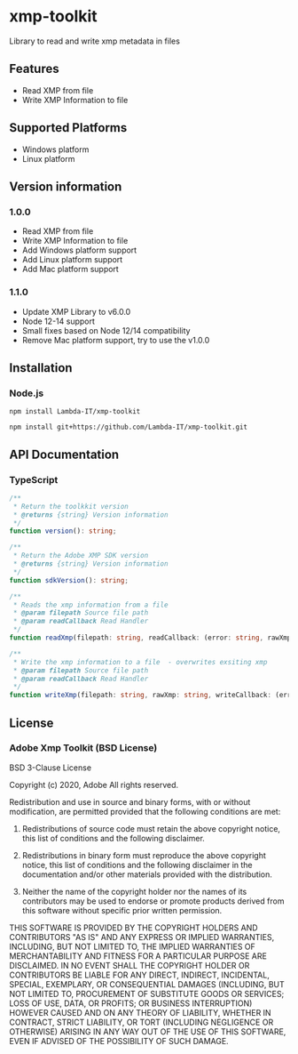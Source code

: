 # xmp-toolkit
Library to read and write xmp metadata in files

## Features
* Read XMP from file
* Write XMP Information to file

## Supported Platforms
* Windows platform
* Linux platform

## Version information
### 1.0.0
* Read XMP from file
* Write XMP Information to file
* Add Windows platform support
* Add Linux platform support
* Add Mac platform support

### 1.1.0

* Update XMP Library to v6.0.0
* Node 12-14 support
* Small fixes based on Node 12/14 compatibility
* Remove Mac platform support, try to use the v1.0.0

## Installation
### Node.js

`npm install Lambda-IT/xmp-toolkit`

`npm install git+https://github.com/Lambda-IT/xmp-toolkit.git`

## API Documentation

### TypeScript
```typescript
/**
 * Return the toolkkit version
 * @returns {string} Version information
 */
function version(): string;

/**
 * Return the Adobe XMP SDK version
 * @returns {string} Version information
 */
function sdkVersion(): string;

/**
 * Reads the xmp information from a file
 * @param filepath Source file path
 * @param readCallback Read Handler
 */
function readXmp(filepath: string, readCallback: (error: string, rawXmp: string, filename: string, assetId: string, xmp: string) => void);

/**
 * Write the xmp information to a file  - overwrites exsiting xmp
 * @param filepath Source file path
 * @param readCallback Read Handler
 */
function writeXmp(filepath: string, rawXmp: string, writeCallback: (error: string, outfilePath: string) => void)
```


## License

### Adobe Xmp Toolkit (BSD License)

BSD 3-Clause License

Copyright (c) 2020, Adobe
All rights reserved.

Redistribution and use in source and binary forms, with or without
modification, are permitted provided that the following conditions are met:

1. Redistributions of source code must retain the above copyright notice, this
   list of conditions and the following disclaimer.

2. Redistributions in binary form must reproduce the above copyright notice,
   this list of conditions and the following disclaimer in the documentation
   and/or other materials provided with the distribution.

3. Neither the name of the copyright holder nor the names of its
   contributors may be used to endorse or promote products derived from
   this software without specific prior written permission.

THIS SOFTWARE IS PROVIDED BY THE COPYRIGHT HOLDERS AND CONTRIBUTORS "AS IS"
AND ANY EXPRESS OR IMPLIED WARRANTIES, INCLUDING, BUT NOT LIMITED TO, THE
IMPLIED WARRANTIES OF MERCHANTABILITY AND FITNESS FOR A PARTICULAR PURPOSE ARE
DISCLAIMED. IN NO EVENT SHALL THE COPYRIGHT HOLDER OR CONTRIBUTORS BE LIABLE
FOR ANY DIRECT, INDIRECT, INCIDENTAL, SPECIAL, EXEMPLARY, OR CONSEQUENTIAL
DAMAGES (INCLUDING, BUT NOT LIMITED TO, PROCUREMENT OF SUBSTITUTE GOODS OR
SERVICES; LOSS OF USE, DATA, OR PROFITS; OR BUSINESS INTERRUPTION) HOWEVER
CAUSED AND ON ANY THEORY OF LIABILITY, WHETHER IN CONTRACT, STRICT LIABILITY,
OR TORT (INCLUDING NEGLIGENCE OR OTHERWISE) ARISING IN ANY WAY OUT OF THE USE
OF THIS SOFTWARE, EVEN IF ADVISED OF THE POSSIBILITY OF SUCH DAMAGE.




